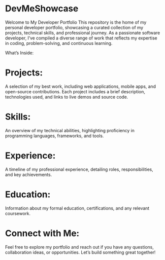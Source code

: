 # DevMeShowcase
Welcome to My Developer Portfolio  This repository is the home of my personal developer portfolio, showcasing a curated collection of my projects, technical skills, and professional journey. As a passionate software developer, I’ve compiled a diverse range of work that reflects my expertise in coding, problem-solving, and continuous learning.

What’s Inside:

# Projects: 
A selection of my best work, including web applications, mobile apps, and open-source contributions. Each project includes a brief description, technologies used, and links to live demos and source code.
# Skills: 
An overview of my technical abilities, highlighting proficiency in programming languages, frameworks, and tools.
# Experience: 
A timeline of my professional experience, detailing roles, responsibilities, and key achievements.
# Education: 
Information about my formal education, certifications, and any relevant coursework.

# Connect with Me:
Feel free to explore my portfolio and reach out if you have any questions, collaboration ideas, or opportunities. Let’s build something great together!